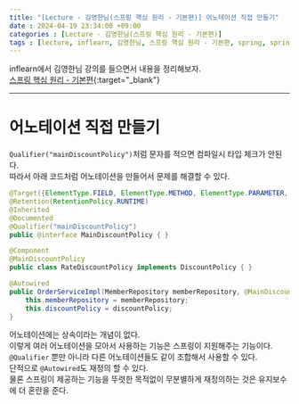 ```yaml
---
title: "[Lecture - 김영한님(스프링 핵심 원리 - 기본편)] 어노테이션 직접 만들기"
date : 2024-04-19 23:34:00 +09:00
categories : [Lecture - 김영한님(스프링 핵심 원리 - 기본편)]
tags : [lecture, inflearn, 김영한님, 스프링 핵심 원리 - 기본편, spring, spring boot, Qualifier, annotation]
---
```


inflearn에서 김영한님 강의를 들으면서 내용을 정리해보자.   
[스프링 핵심 원리 - 기본편](https://www.inflearn.com/course/%EC%8A%A4%ED%94%84%EB%A7%81-%ED%95%B5%EC%8B%AC-%EC%9B%90%EB%A6%AC-%EA%B8%B0%EB%B3%B8%ED%8E%B8){:target="_blank"}

---

# 어노테이션 직접 만들기
`Qualifier("mainDiscountPolicy")`처럼 문자를 적으면 컴파일시 타입 체크가 안된다.   
따라서 아래 코드처럼 어노테이션을 만들어서 문제를 해결할 수 있다.
```java
@Target({ElementType.FIELD, ElementType.METHOD, ElementType.PARAMETER, ElementType.TYPE, ElementType.ANNOTATION_TYPE})
@Retention(RetentionPolicy.RUNTIME)
@Inherited
@Documented
@Qualifier("mainDiscountPolicy")
public @interface MainDiscountPolicy { }
```
```java
@Component
@MainDiscountPolicy
public class RateDiscountPolicy implements DiscountPolicy { }
```
```java
@Autowired
public OrderServiceImpl(MemberRepository memberRepository, @MainDiscountPolicy DiscountPolicy discountPolicy) {
    this.memberRepository = memberRepository;
    this.discountPolicy = discountPolicy;
}
```

어노테이션에는 상속이라는 개념이 없다.   
이렇게 여러 어노테이션을 모아서 사용하는 기능은 스프링이 지원해주는 기능이다.   
`@Qualifier` 뿐만 아니라 다른 어노테이션들도 같이 조합해서 사용할 수 있다.   
단적으로 `@Autowired`도 재정의 할 수 있다.   
물론 스프링이 제공하는 기능을 뚜렷한 목적없이 무분별하게 재정의하는 것은 유지보수에 더 혼란을 준다.
